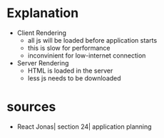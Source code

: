 # Explanation

- Client Rendering
    - all js will be loaded before application starts
    - this is slow for performance
    - inconvinient for low-internet connection
- Server Rendering
    - HTML is loaded in the server
    - less js needs to be downloaded

# sources

- React Jonas| section 24| application planning
